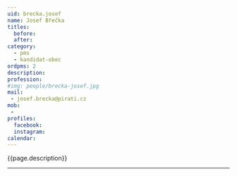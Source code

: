 ```yaml
---
uid: brecka.josef
name: Josef Břečka
titles:
  before: 
  after:
category:
  - pms
  - kandidat-obec 
ordpms: 2
description: 
profession: 
#img: people/brecka-josef.jpg
mail:
 - josef.brecka@pirati.cz
mob:
 - 
profiles:
  facebook: 
  instagram: 
calendar: 
---
```


{{page.description}}



---
